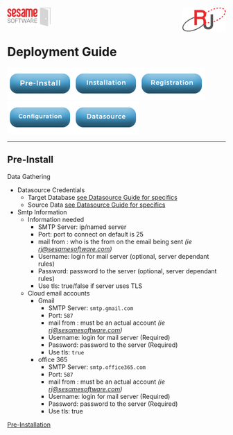 <img  src="images/SesameSoftwareLogo-2020Final.png" width="100"><img align=right src="images/RJOrbitLogo-2021Final.png" width="100">

# Deployment Guide 

[![Pre-Installation](images/Button_PreInstall.png)](guides/installguide.md)[![Installation](images/Button_Installation.png)](guides/installguide.md)[![Registration](images/Button_Registration.png)](guides/RegistrationGuide.md)[![Configuration](images/Button_Configuration.png)](guides/configurationGuide.md)[![Datasource](images/Button_Datasource.png)](Datasources/README.md)

---

## Pre-Install

Data Gathering

* Datasource Credentials
  * Target Database [see Datasource Guide for specifics](Datasources/README.md)
  * Source Data [see Datasource Guide for specifics](Datasources/README.md)
* Smtp Information
  * Information needed
    * SMTP Server: ip/named server 
    * Port: port to connect on default is 25
    * mail from : who is the from on the email being sent *(ie rj@sesamesoftware.com)*
    * Username: login for mail server (optional, server dependant rules)
    * Password: password to the server (optional, server dependant rules)
    * Use tls: true/false if server uses TLS
  * Cloud email accounts
    * Gmail 
      * SMTP Server: `smtp.gmail.com`
      * Port: `587`
      * mail from : must be an actual account *(ie rj@sesamesoftware.com)*
      * Username: login for mail server (Required)
      * Password: password to the server (Required)
      * Use tls: `true`
    * office 365
      * SMTP Server: `smtp.office365.com`
      * Port: `587`
      * mail from : must be an actual account *(ie rj@sesamesoftware.com)*
      * Username: login for mail server (Required)
      * Password: password to the server (Required)
      * Use tls: true

[Pre-Installation](guides/installguide.md)